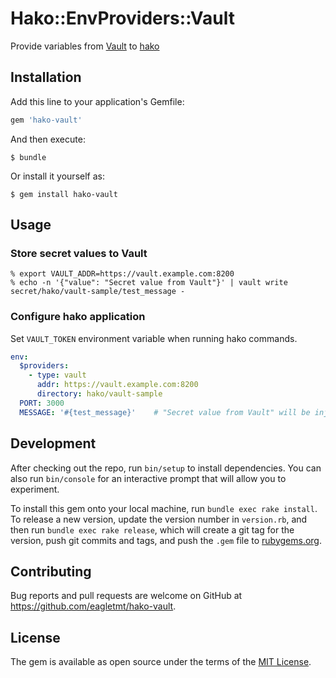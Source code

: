 # Hako::EnvProviders::Vault

Provide variables from [Vault](https://www.vaultproject.io/) to [hako](https://github.com/eagletmt/hako)

## Installation

Add this line to your application's Gemfile:

```ruby
gem 'hako-vault'
```

And then execute:

    $ bundle

Or install it yourself as:

    $ gem install hako-vault

## Usage
### Store secret values to Vault

```
% export VAULT_ADDR=https://vault.example.com:8200
% echo -n '{"value": "Secret value from Vault"}' | vault write secret/hako/vault-sample/test_message -
```

### Configure hako application

Set `VAULT_TOKEN` environment variable when running hako commands.

```yaml
env:
  $providers:
    - type: vault
      addr: https://vault.example.com:8200
      directory: hako/vault-sample
  PORT: 3000
  MESSAGE: '#{test_message}'    # "Secret value from Vault" will be injected
```

## Development

After checking out the repo, run `bin/setup` to install dependencies. You can also run `bin/console` for an interactive prompt that will allow you to experiment.

To install this gem onto your local machine, run `bundle exec rake install`. To release a new version, update the version number in `version.rb`, and then run `bundle exec rake release`, which will create a git tag for the version, push git commits and tags, and push the `.gem` file to [rubygems.org](https://rubygems.org).

## Contributing

Bug reports and pull requests are welcome on GitHub at https://github.com/eagletmt/hako-vault.


## License

The gem is available as open source under the terms of the [MIT License](http://opensource.org/licenses/MIT).

